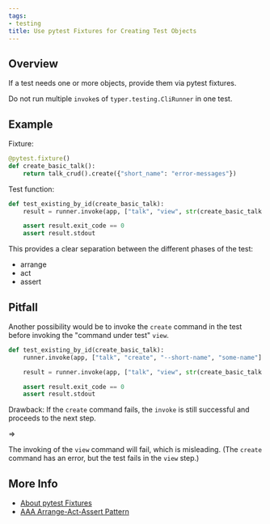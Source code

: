 ```yaml
---
tags: 
- testing
title: Use pytest Fixtures for Creating Test Objects
---
```


## Overview

If a test needs one or more objects, provide them via pytest fixtures.

Do not run multiple `invoke`s of `typer.testing.CliRunner` in one test.

## Example

Fixture:

```python
@pytest.fixture()
def create_basic_talk():
    return talk_crud().create({"short_name": "error-messages"})
```

Test function:

```python
def test_existing_by_id(create_basic_talk):
    result = runner.invoke(app, ["talk", "view", str(create_basic_talk.id_)])

    assert result.exit_code == 0
    assert result.stdout
```

This provides a clear separation between the different phases of the test:

* arrange
* act
* assert

## Pitfall

Another possibility would be to invoke the `create` command in the test before invoking the "command under test" `view`.

```python
def test_existing_by_id(create_basic_talk):
    runner.invoke(app, ["talk", "create", "--short-name", "some-name"]

    result = runner.invoke(app, ["talk", "view", str(create_basic_talk.id_)])

    assert result.exit_code == 0
    assert result.stdout
```

Drawback: If the `create` command fails, the `invoke` is still successful and proceeds to the next step.

=>

The invoking of the `view` command will fail, which is misleading. (The `create` command has an error, but the test fails in the `view` step.)

## More Info

* [About pytest Fixtures](https://docs.pytest.org/en/7.1.x/explanation/fixtures.html#about-fixtures)
* [AAA Arrange-Act-Assert Pattern](https://automationpanda.com/2020/07/07/arrange-act-assert-a-pattern-for-writing-good-tests/)